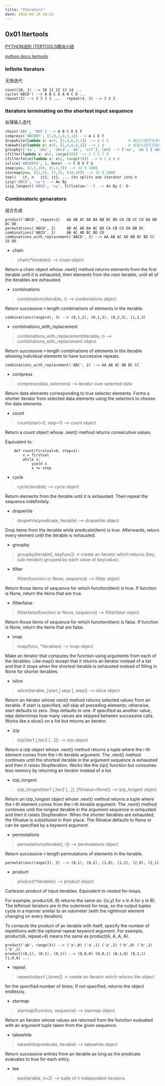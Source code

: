 ```yaml
---
title: "Iterators"
date: 2016-04-19 19:13
---
```


## 0x01 Itertools

[PYTHON进阶 ITERTOOLS模块小结][1]

[python docs itertools][2]

### Infinite Iterators

无限迭代

```
count(10, 1) --> 10 11 12 13 14 ...
cycle('ABCD') --> A B C D A B C D ...
repeat(3) --> 3 3 3 3 ...   repeat(4, 3) --> 3 3 3
```

### Iterators terminating on the shortest input sequence

处理输入迭代

```python
chain('ABC', 'DEF') --> A B C D E F
compress('ABCDEF', [1,0,1,0,1,1]) --> A C E F
dropwhile(lambda x: x<5, [1,4,6,4,1]) --> 6 4 1         # 跳过头部符合条件的元素
takewhile(lambda x: x<5, [1,4,6,4,1]) --> 1 4           # 保留头部符合条件的元素
groupby(['aa', 'abc', 'abcd', 'ab', 'ccf'], len) --> ['aa', 'ab'] ['abc', 'ccf'] ['abcd']	 
ifilter(lambda x: x%2, range(10)) --> 1 3 5 7 9
ifilterfalse(lambda x: x%2, range(10)) --> 0 2 4 6 8
islice('ABCDEFG', 2, None) --> C D E F G
imap(pow, (2,3,10), (5,2,3)) --> 32 9 1000
starmap(pow, [(2,5), (3,2), (10,3)]) --> 32 9 1000
tee()	it, n	it1, it2, ... itn splits one iterator into n	 
izip('ABCD', 'xy') --> Ax By
izip_longest('ABCD', 'xy', fillvalue='-') --> Ax By C- D-
```

### Combinatoric generators

组合生成

```
product('ABCD', repeat=2)	AA AB AC AD BA BB BC BD CA CB CC CD DA DB DC DD
permutations('ABCD', 2)	 	AB AC AD BA BC BD CA CB CD DA DB DC
combinations('ABCD', 2)	 	AB AC AD BC BD CD
combinations_with_replacement('ABCD', 2) --> AA AB AC AD BB BC BD CC CD DD
```

* chain

> chain(*iterables) --> chain object

Return a chain object whose .next() method returns elements from the
first iterable until it is exhausted, then elements from the next
iterable, until all of the iterables are exhausted.

* combinations

> combinations(iterable, r) --> combinations object

Return successive r-length combinations of elements in the iterable.

```
combinations(range(4), 3) --> (0,1,2), (0,1,3), (0,2,3), (1,2,3)
```

* combinations_with_replacement

> combinations_with_replacement(iterable, r) --> combinations_with_replacement object

Return successive r-length combinations of elements in the iterable
allowing individual elements to have successive repeats.

```
combinations_with_replacement('ABC', 2) --> AA AB AC BB BC CC
```

* compress

> compress(data, selectors) --> iterator over selected data

Return data elements corresponding to true selector elements.
Forms a shorter iterator from selected data elements using the
selectors to choose the data elements.

* count

> count(start=0, step=1) --> count object

Return a count object whose .next() method returns consecutive values.

Equivalent to:

```
    def count(firstval=0, step=1):
        x = firstval
        while 1:
            yield x
            x += step
```

* cycle

> cycle(iterable) --> cycle object

Return elements from the iterable until it is exhausted.
Then repeat the sequence indefinitely.

* dropwhile

> dropwhile(predicate, iterable) --> dropwhile object

Drop items from the iterable while predicate(item) is true.
Afterwards, return every element until the iterable is exhausted.

* groupby

> groupby(iterable[, keyfunc]) -> create an iterator which returns
> (key, sub-iterator) grouped by each value of key(value).

* ifilter

> ifilter(function or None, sequence) --> ifilter object

Return those items of sequence for which function(item) is true.
If function is None, return the items that are true.

* ifilterfalse

> ifilterfalse(function or None, sequence) --> ifilterfalse object

Return those items of sequence for which function(item) is false.
If function is None, return the items that are false.

* imap

> imap(func, *iterables) --> imap object

Make an iterator that computes the function using arguments from
each of the iterables.  Like map() except that it returns
an iterator instead of a list and that it stops when the shortest
iterable is exhausted instead of filling in None for shorter
iterables.

* islice

> islice(iterable, [start,] stop [, step]) --> islice object

Return an iterator whose next() method returns selected values from an
iterable.  If start is specified, will skip all preceding elements;
otherwise, start defaults to zero.  Step defaults to one.  If
specified as another value, step determines how many values are 
skipped between successive calls.  Works like a slice() on a list
but returns an iterator.

* izip

> izip(iter1 [,iter2 [...]]) --> izip object

Return a izip object whose .next() method returns a tuple where
the i-th element comes from the i-th iterable argument.  The .next()
method continues until the shortest iterable in the argument sequence
is exhausted and then it raises StopIteration.  Works like the zip()
function but consumes less memory by returning an iterator instead of
a list.

* izip_longest

> izip_longest(iter1 [,iter2 [...]], [fillvalue=None]) --> izip_longest object

Return an izip_longest object whose .next() method returns a tuple where
the i-th element comes from the i-th iterable argument.  The .next()
method continues until the longest iterable in the argument sequence
is exhausted and then it raises StopIteration.  When the shorter iterables
are exhausted, the fillvalue is substituted in their place.  The fillvalue
defaults to None or can be specified by a keyword argument.

* permutations

> permutations(iterable[, r]) --> permutations object

Return successive r-length permutations of elements in the iterable.

```
permutations(range(3), 2) --> (0,1), (0,2), (1,0), (1,2), (2,0), (2,1)
```

* product

> product(*iterables) --> product object

Cartesian product of input iterables.  Equivalent to nested for-loops.

For example, product(A, B) returns the same as:  ((x,y) for x in A for y in B).
The leftmost iterators are in the outermost for-loop, so the output tuples
cycle in a manner similar to an odometer (with the rightmost element changing
on every iteration).

To compute the product of an iterable with itself, specify the number
of repetitions with the optional repeat keyword argument. For example,
product(A, repeat=4) means the same as product(A, A, A, A).

```
product('ab', range(3)) --> ('a',0) ('a',1) ('a',2) ('b',0) ('b',1) ('b',2)
product((0,1), (0,1), (0,1)) --> (0,0,0) (0,0,1) (0,1,0) (0,1,1) (1,0,0) ...
```

* repeat

> repeat(object [,times]) -> create an iterator which returns the object

for the specified number of times.  If not specified, returns the object
endlessly.

* starmap

> starmap(function, sequence) --> starmap object

Return an iterator whose values are returned from the function evaluated
with an argument tuple taken from the given sequence.

* takewhile

> takewhile(predicate, iterable) --> takewhile object

Return successive entries from an iterable as long as the 
predicate evaluates to true for each entry.

* tee 

> tee(iterable, n=2) --> tuple of n independent iterators.

[1]: http://www.wklken.me/posts/2013/08/20/python-extra-itertools.html
[2]: https://docs.python.org/2/library/itertools.html
 

